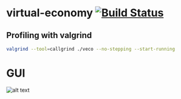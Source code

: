 # virtual-economy [![Build Status](https://travis-ci.com/cypox/virtual-economy.svg?branch=master)](https://travis-ci.com/github/cypox/virtual-economy)

## Profiling with valgrind

```bash
valgrind --tool=callgrind ./veco --no-stepping --start-running
```

# GUI

![alt text](https://https://github.com/cypox/virtual-economy/blob/[branch]/example.png?raw=true)
